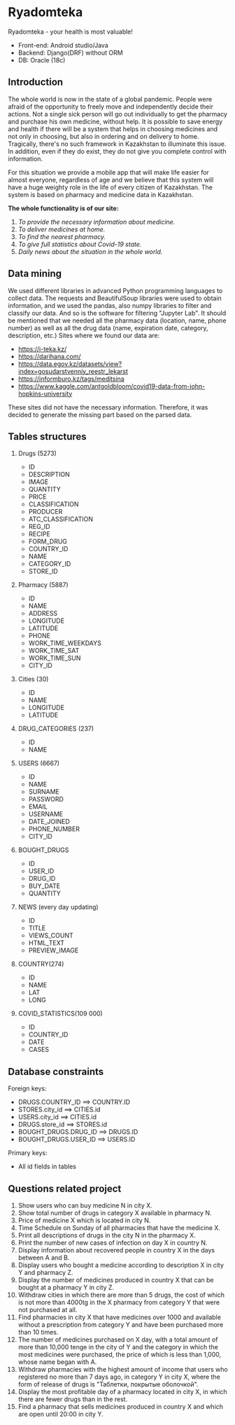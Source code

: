 #  Ryadomteka
Ryadomteka - your health is most valuable!
- Front-end: Android studio/Java
- Backend: Django(DRF) without ORM
- DB: Oracle (18c)

## Introduction 
The whole world is now in the state of a global pandemic. People were afraid of the opportunity to freely move and independently  decide their actions. Not a single sick person will go out individually to get the pharmacy and purchase his own medicine, without help. It is possible to save energy and health if there will be a system that helps in choosing medicines and not only in choosing, but also in ordering and on delivery to home. Tragically, there's no such framework in Kazakhstan to illuminate this issue. In addition, even if they do exist, they do not give you complete control with information.

For this situation we provide a mobile app that will make life easier for almost everyone, regardless of age and we believe that this system will have a huge weighty role in the life of every citizen of Kazakhstan. The system is based on pharmacy and medicine data in Kazakhstan.

**The whole functionality is of our site:**

1) *To provide the necessary information about medicine.*
2) *To deliver medicines at home.*
3) *To find the nearest pharmacy.*
4) *To give full statistics about Covid-19 state.*
5) *Daily news about the situation in the whole world.*


## Data mining
We used different libraries in advanced Python programming languages to collect data. The requests and BeautifulSoup libraries were used to obtain information, and we used the pandas, also numpy libraries to filter and classify our data. And so is the software for filtering "Jupyter Lab". It should be mentioned that we needed all the pharmacy data (location, name, phone number) as well as all the drug data (name, expiration date, category, description, etc.) 
Sites where we found our data are: 
- https://i-teka.kz/
- https://darihana.com/
- https://data.egov.kz/datasets/view?index=gosudarstvenniy_reestr_lekarst
- https://informburo.kz/tags/meditsina
- https://www.kaggle.com/antgoldbloom/covid19-data-from-john-hopkins-university

These sites did not have the necessary information. Therefore, it was decided to generate the missing part based on the parsed data.
## Tables structures
1. Drugs (5273)      
	- ID 
	- DESCRIPTION 
	- IMAGE 
	- QUANTITY 
	- PRICE 
	- CLASSIFICATION 
	- PRODUCER 
	- ATC_CLASSIFICATION 
	- REG_ID 
	- RECIPE 
	- FORM_DRUG 
	- COUNTRY_ID 
	- NAME 
	- CATEGORY_ID
	-  STORE_ID

2. Pharmacy (5887)        
	- ID 
	- NAME 
	- ADDRESS
	-  LONGITUDE 
	- LATITUDE 
	- PHONE 
	- WORK_TIME_WEEKDAYS 
	- WORK_TIME_SAT 
	- WORK_TIME_SUN 
	- CITY_ID

3. Cities (30)          
	- ID 
	- NAME
	-  LONGITUDE
	-  LATITUDE
4. DRUG_CATEGORIES (237)      
	- ID 
	- NAME 
5. USERS (6667)             
	- ID 
	- NAME 
	- SURNAME 
	- PASSWORD 
	- EMAIL 
	- USERNAME 
	- DATE_JOINED 
	- PHONE_NUMBER 
	- CITY_ID 
6. BOUGHT_DRUGS
	-  ID 
	- USER_ID 
	- DRUG_ID 	
	- BUY_DATE 
	- QUANTITY

7. NEWS (every day updating)              
	- ID 
	- TITLE
	- VIEWS_COUNT 
	- HTML_TEXT 
	- PREVIEW_IMAGE 
8. COUNTRY(274)            
	-  ID 
	- NAME 
	- LAT 
	- LONG
9. COVID_STATISTICS(109 000)    
	- ID 
	- COUNTRY_ID
	- DATE 
	- CASES 


## Database constraints

Foreign keys:
- DRUGS.COUNTRY_ID ==> COUNTRY.ID
- STORES.city_id ==> CITIES.id
-  USERS.city_id ==> CITIES.id
- DRUGS.store_id ==> STORES.id
- BOUGHT_DRUGS.DRUG_ID ==> DRUGS.ID
- BOUGHT_DRUGS.USER_ID ==> USERS.ID

Primary keys:
- All id fields in tables


## Questions related project

1. Show users who can buy medicine N in city X.
2. Show total number of drugs in category X available in pharmacy N.
3. Price of medicine X which is located in city N.
4. Time Schedule on Sunday of all pharmacies that have the medicine X.
5. Print all descriptions of drugs in the city N in the pharmacy X.
6. Print the number of new cases of infection on day X in country N.
7. Display information about recovered people in country X in the days between A and B.
8. Display users who bought a medicine according to description X in city Y and pharmacy Z.
9. Display the number of medicines produced in country X that can be bought at a pharmacy Y in city Z.
10. Withdraw cities in which there are more than 5 drugs, the cost of which is not more than 4000tg in the X pharmacy from category Y that were not purchased at all.
11. Find pharmacies in city X that have medicines over 1000 and available without a prescription from category Y and have been purchased more than 10 times.
12. The number of medicines purchased on X day, with a total amount of more than 10,000 tenge in the city of Y and the category in which the most medicines were purchased, the price of which is less than 1,000, whose name began with A.
13. Withdraw pharmacies with the highest amount of income that users who registered no more than 7 days ago, in category Y in city X, where the form of release of drugs is "Таблетки, покрытые оболочкой". 
14. Display the most profitable day of a pharmacy located in city X, in which there are fewer drugs than in the rest. 
15. Find a pharmacy that sells medicines produced in country X and which are open until 20:00 in city Y.

